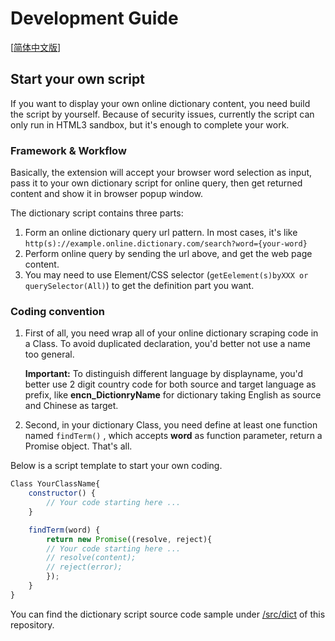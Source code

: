 # Development Guide

[[简体中文版](development.zh_CN.md)]

## Start your own script

If you want to display your own online dictionary content, you need build the script by yourself.
Because of security issues, currently the script can only run in HTML3 sandbox, but it's enough to complete your work.

### Framework & Workflow

Basically, the extension will accept your browser word selection as input, pass it to your own dictionary script for online query, then get returned content and show it in browser popup window.

The dictionary script contains three parts:

1. Form an online dictionary query url pattern. In most cases, it's like `http(s)://example.online.dictionary.com/search?word={your-word}`
2. Perform online query by sending the url above, and get the web page content.
3. You may need to use Element/CSS selector (`getEelement(s)byXXX or querySelector(All)`) to get the definition part you want.

### Coding convention

1. First of all, you need wrap all of your online dictionary scraping code in a Class. To avoid duplicated declaration, you'd better not use a name too general.

    **Important:** To distinguish different language by displayname, you'd better use 2 digit country code for both source and target language as prefix, like **encn_DictionryName** for dictionary taking English as source and Chinese as target.

2. Second, in your dictionary Class, you need define at least one function named `findTerm()` , which accepts **word** as function parameter, return a Promise object. That's all.

Below is a script template to start your own coding.

```javascript
Class YourClassName{
    constructor() {
        // Your code starting here ...
    }

    findTerm(word) {
        return new Promise((resolve, reject){
        // Your code starting here ...
        // resolve(content);
        // reject(error);
        });
    }
}
```

You can find the dictionary script source code sample under [/src/dict](https://github.com/ninja33/ODH/tree/master/src/dict) of this repository.
